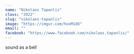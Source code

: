 ```yaml
---
name: "Nikolaos Tapanlis"
class: "2022"
slug: "nikolaos-tapanlis"
image: "https://imgur.com/hooM1dO"
email: ""
facebook: "https://www.facebook.com/nikolaos.tapanlis/"
---
```

sound as a bell